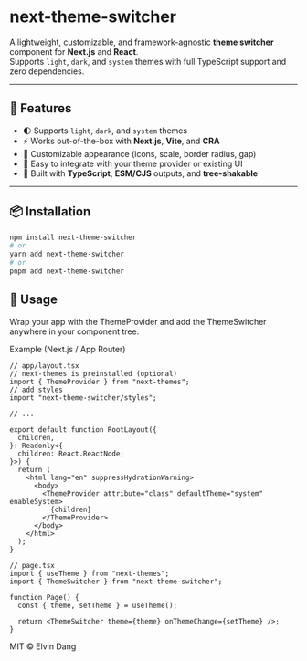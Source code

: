 # next-theme-switcher

A lightweight, customizable, and framework-agnostic **theme switcher** component for **Next.js** and **React**.  
Supports `light`, `dark`, and `system` themes with full TypeScript support and zero dependencies.

---

## 🚀 Features

- 🌓 Supports `light`, `dark`, and `system` themes
- ⚡ Works out-of-the-box with **Next.js**, **Vite**, and **CRA**
- 🎨 Customizable appearance (icons, scale, border radius, gap)
- 🧩 Easy to integrate with your theme provider or existing UI
- 💪 Built with **TypeScript**, **ESM/CJS** outputs, and **tree-shakable**

---

## 📦 Installation

```bash
npm install next-theme-switcher
# or
yarn add next-theme-switcher
# or
pnpm add next-theme-switcher
```

## 🧭 Usage

Wrap your app with the ThemeProvider and add the ThemeSwitcher anywhere in your component tree.

Example (Next.js / App Router)

```tsx
// app/layout.tsx
// next-themes is preinstalled (optional)
import { ThemeProvider } from "next-themes";
// add styles
import "next-theme-switcher/styles";

// ...

export default function RootLayout({
  children,
}: Readonly<{
  children: React.ReactNode;
}>) {
  return (
    <html lang="en" suppressHydrationWarning>
      <body>
        <ThemeProvider attribute="class" defaultTheme="system" enableSystem>
          {children}
        </ThemeProvider>
      </body>
    </html>
  );
}
```

```tsx
// page.tsx
import { useTheme } from "next-themes";
import { ThemeSwitcher } from "next-theme-switcher";

function Page() {
  const { theme, setTheme } = useTheme();

  return <ThemeSwitcher theme={theme} onThemeChange={setTheme} />;
}
```

MIT © Elvin Dang
